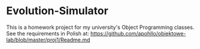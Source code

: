 # Evolution-Simulator
This is a homework project for my university's Object Programming classes. See the requirements in Polish at: https://github.com/apohllo/obiektowe-lab/blob/master/proj1/Readme.md
